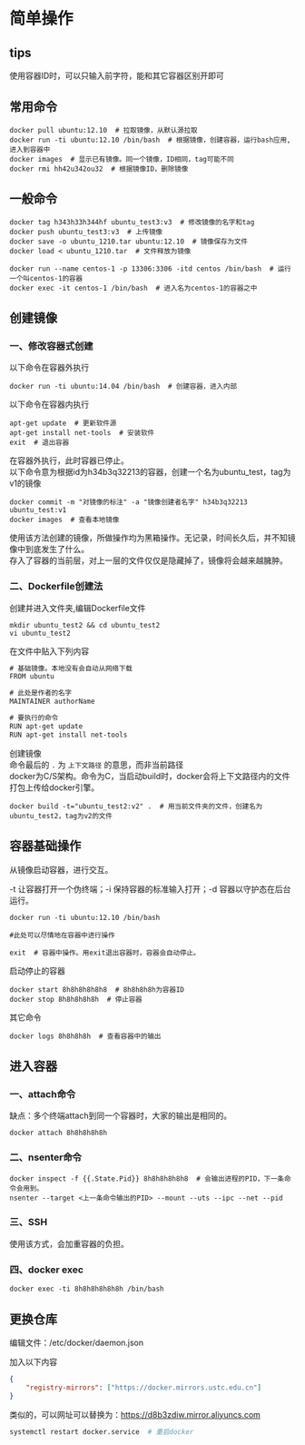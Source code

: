 # 简单操作

## tips

使用容器ID时，可以只输入前字符，能和其它容器区别开即可

## 常用命令

``` shell
docker pull ubuntu:12.10  # 拉取镜像，从默认源拉取
docker run -ti ubuntu:12.10 /bin/bash  # 根据镜像，创建容器，运行bash应用,进入到容器中
docker images  # 显示已有镜像。同一个镜像，ID相同，tag可能不同
docker rmi hh42u342ou32  # 根据镜像ID，删除镜像
```

## 一般命令

``` shell
docker tag h343h33h344hf ubuntu_test3:v3  # 修改镜像的名字和tag
docker push ubuntu_test3:v3  # 上传镜像
docker save -o ubuntu_1210.tar ubuntu:12.10  # 镜像保存为文件
docker load < ubuntu_1210.tar  # 文件释放为镜像

docker run --name centos-1 -p 13306:3306 -itd centos /bin/bash  # 运行一个叫centos-1的容器
docker exec -it centos-1 /bin/bash  # 进入名为centos-1的容器之中
```

## 创建镜像

### 一、修改容器式创建

以下命令在容器外执行

``` shell
docker run -ti ubuntu:14.04 /bin/bash  # 创建容器，进入内部
```

以下命令在容器内执行

``` shell
apt-get update  # 更新软件源
apt-get install net-tools  # 安装软件
exit  # 退出容器
```

在容器外执行，此时容器已停止。  
以下命令意为根据id为h34b3q32213的容器，创建一个名为ubuntu_test，tag为v1的镜像

``` shell
docker commit -m "对镜像的标注" -a "镜像创建者名字" h34b3q32213 ubuntu_test:v1
docker images  # 查看本地镜像
```

使用该方法创建的镜像，所做操作均为黑箱操作。无记录，时间长久后，并不知镜像中到底发生了什么。  
存入了容器的当前层，对上一层的文件仅仅是隐藏掉了，镜像将会越来越臃肿。  

### 二、Dockerfile创建法

创建并进入文件夹,编辑Dockerfile文件

``` shell
mkdir ubuntu_test2 && cd ubuntu_test2
vi ubuntu_test2
```

在文件中贴入下列内容

``` txt
# 基础镜像。本地没有会自动从网络下载
FROM ubuntu

# 此处是作者的名字
MAINTAINER authorName

# 要执行的命令
RUN apt-get update
RUN apt-get install net-tools
```

创建镜像  
命令最后的 `.` 为 `上下文路径` 的意思，而非当前路径  
docker为C/S架构。命令为C，当启动build时，docker会将上下文路径内的文件打包上传给docker引擎。

``` shell
docker build -t="ubuntu_test2:v2" .  # 用当前文件夹的文件，创建名为ubuntu_test2，tag为v2的文件
```

## 容器基础操作

从镜像启动容器，进行交互。  

-t 让容器打开一个伪终端；-i 保持容器的标准输入打开；-d 容器以守护态在后台运行。

``` shell
docker run -ti ubuntu:12.10 /bin/bash

#此处可以尽情地在容器中进行操作

exit  # 容器中操作。用exit退出容器时，容器会自动停止。
``` 

启动停止的容器

``` shell
docker start 8h8h8h8h8h8  # 8h8h8h8h为容器ID
docker stop 8h8h8h8h8h  # 停止容器
```

其它命令

``` shell
docker logs 8h8h8h8h  # 查看容器中的输出
```

## 进入容器

### 一、attach命令

缺点：多个终端attach到同一个容器时，大家的输出是相同的。

``` shell
docker attach 8h8h8h8h8h
```

### 二、nsenter命令

``` shell
docker inspect -f {{.State.Pid}} 8h8h8h8h8h8  # 会输出进程的PID，下一条命令会用到。
nsenter --target <上一条命令输出的PID> --mount --uts --ipc --net --pid
```

### 三、SSH

使用该方式，会加重容器的负担。

### 四、docker exec

``` shell
docker exec -ti 8h8h8h8h8h8h /bin/bash
```

## 更换仓库

编辑文件：/etc/docker/daemon.json

加入以下内容

``` json
{
    "registry-mirrors": ["https://docker.mirrors.ustc.edu.cn"]
}
```

类似的，可以网址可以替换为：https://d8b3zdiw.mirror.aliyuncs.com

``` bash
systemctl restart docker.service  # 重启docker
```